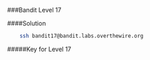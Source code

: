 ###Bandit Level 17

####Solution
```bash
	ssh bandit17@bandit.labs.overthewire.org
```


#####Key for Level 17
```
	
```

